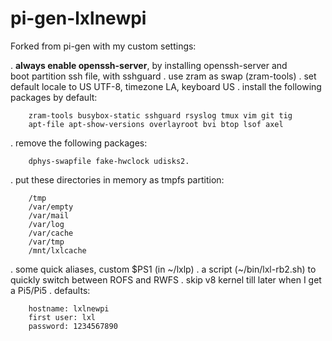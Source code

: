 # pi-gen-lxlnewpi

Forked from pi-gen with my custom settings:

. **always enable openssh-server**, by installing openssh-server and \
  boot partition ssh file, with sshguard
. use zram as swap (zram-tools)
. set default locale to US UTF-8, timezone LA, keyboard US
. install the following packages by default:
```
	zram-tools busybox-static sshguard rsyslog tmux vim git tig
	apt-file apt-show-versions overlayroot bvi btop lsof axel
```
. remove the following packages:
```
	dphys-swapfile fake-hwclock udisks2. 
```
. put these directories in memory as tmpfs partition:
```
	/tmp            
	/var/empty      
	/var/mail       
	/var/log        
	/var/cache      
	/var/tmp        
	/mnt/lxlcache   
```
. some quick aliases, custom $PS1 (in \~/lxlp)
. a script (\~/bin/lxl-rb2.sh) to quickly switch between ROFS and RWFS
. skip v8 kernel till later when I get a Pi5/Pi5
. defaults:
```
	hostname: lxlnewpi
	first user: lxl
	password: 1234567890
```
